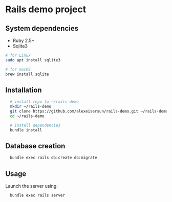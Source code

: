 # Rails demo project

## System dependencies

  - Ruby 2.5+
  - Sqlite3

```bash
# for Linux
sudo apt install sqlite3

# for macOS
brew install sqlite

```

## Installation
  ```bash  
    # install repo to ~/rails-demo
    mkdir ~/rails-demo
    git clone https://github.com/alexeisersun/rails-demo.git ~/rails-demo
    cd ~/rails-demo

    # install dependencies
    bundle install
  ```
## Database creation

  ```bash
    bundle exec rails db:create db:migrate
  ```

## Usage

  Launch the server using:

  ```bash
    bundle exec rails server
  ```

